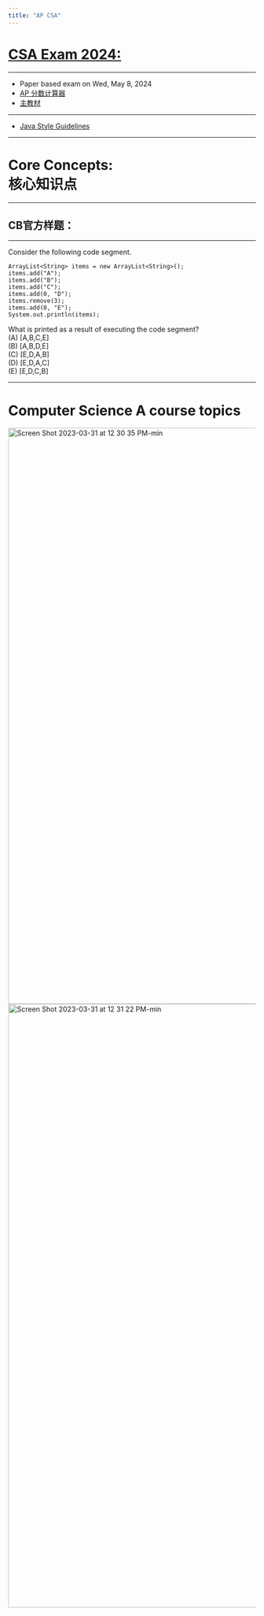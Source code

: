 ```yaml
---
title: "AP CSA"
---
```


# [CSA Exam 2024:](https://apstudents.collegeboard.org/courses/ap-computer-science-a)

---
  - Paper based exam on Wed, May 8, 2024
  - [AP 分数计算器](https://examstrategist.com/ap-computer-science-a-score-calculator/)
  - [主教材](https://runestone.academy/ns/books/published/csawesome/index.html?mode=browsing)

---
  - [Java Style Guidelines](https://langintro.com/comsc075/java_style_guide.html)

---
# Core Concepts:<br>核心知识点

<div class="markmap-container">
<div class="markmap">
<script type="text/template">

# AP Computer Science A

## Unit 1 Primitive Types 2.5%-5% <br> 1. 原始类型 2.5%-5%
### 1.1 Why Programming? Why Java?<br>为什么编程？为什么是Java？
### 1.2 Variables and Data Types<br>变量和数据类型
### 1.3 Expressions and Assignment Statements<br>表达式和赋值语句
### 1.4 Compound Assignment Operators<br>复合赋值运算符
### 1.5 Casting and Ranges of Variables<br>类型转换和变量范围

## Unit 2 Using Objects 5%-7.5% <br> 2. 使用对象 5%-7.5%
### 2.1 Objects - Instances of Classes<br>对象 - 类的实例
### 2.2 Creating and Storing Objects (Instantiation)<br>创建和存储对象（实例化）
### 2.3 Calling a Void Method<br>调用无返回值的方法
### 2.4 Calling a Void Method with Parameters<br>带参数调用无返回值的方法
### 2.5 Calling a Non-void Method<br>调用有返回值的方法
### 2.6 String Objects, Concatenation, Literals, and More<br>字符串对象，串联，字面量等
### 2.7 String Methods<br>字符串方法
### 2.8 Wrapper Classes - Integer and Double<br>包装类 - 整数和双精度浮点值
### 2.9 Using the Math Class<br>使用Math类

## Unit 3 Boolean Expressions and if Statements 15%-17.5%<br>3. 布尔表达式和if语句 15%-17.5%
### 3.1 Boolean Expressions<br>布尔表达式
### 3.2 if Statements and Control Flow<br>if语句和控制流
### 3.3 if-else Statements<br>if-else语句
### 3.4 else if Statements<br>else if语句
### 3.5 Compound Boolean Expressions<br>复合布尔表达式
### 3.6 Equivalent Boolean Expressions<br>等价布尔表达式
### 3.7 Comparing Objects<br>比较对象

## Unit 4 Iteration 17.5%-22.5%<br>4. 迭代 17.5%-22.5%
### 4.1 while Loops<br>while循环
### 4.2 for Loops<br>for循环
### 4.3 Developing Algorithms Using Strings<br>使用字符串开发算法
### 4.4 Nested Iteration<br>嵌套迭代
### 4.5 Informal Code Analysis<br>非正式代码分析

## Unit 5 Writing classes 5%-7.5%<br>5. 编写类 5%-7.5%
### 5.1 Anatomy of a Class<br>类的构成
### 5.2 Constructors<br>构造器
### 5.3 Documentation with Comments<br>使用注释进行文档化
### 5.4 Accessor Methods<br>访问器方法
### 5.5 Mutator Methods<br>改变器方法
### 5.6 Writing Methods<br>编写方法
### 5.7 Static Variables and Methods<br>静态变量和方法
### 5.8 Scope and Access<br>范围和访问
### 5.9 this Keyword<br>this关键字
### 5.10 Ethical and Social Implications of Computing Systems<br>计算系统的伦理和社会影响

## Unit 6 Array 10%-15%<br>6. 数组 10%-15%
### 6.1 Array Creation and Access<br>创建和访问数组
### 6.2 Traversing Arrays<br>遍历数组
### 6.3 Enhanced for Loop for Arrays<br>增强的数组for循环
### 6.4 Developing Algorithms Using Arrays<br>使用数组开发算法

## Unit 7 ArrayList 2.5%-7.5%<br>7. 数组列表 2.5%-7.5%
### 7.1 Introduction to ArrayList<br>介绍ArrayList
### 7.2 ArrayList Methods<br>ArrayList方法
### 7.3 Traversing ArrayLists<br>遍历ArrayLists
### 7.4 Developing Algorithms Using ArrayLists<br>使用ArrayLists开发算法
### 7.5 Searching<br>搜索
### 7.6 Sorting<br>排序
### 7.7 Ethical Issues Around Data Collection<br>数据收集的伦理问题

## Unit 8 2d Array 7.5%-10%<br>8. 二维数组 7.5%-10%
### 8.1 2D Arrays<br>2D数组
### 8.2 Traversing 2D Arrays<br>遍历2D数组

## Unit 9 Inheritance 5%-10%<br>9. 继承 5%-10%
### 9.1 Creating Superclasses and Subclasses<br>创建超类和子类
### 9.2 Writing Constructors for Subclasses<br>为子类编写构造器
### 9.3 Overriding Methods<br>覆盖方法
### 9.4 super Keyword<br>super关键字
### 9.5 Creating References Using Inheritance Hierarchies<br>使用继承层次创建引用
### 9.6 Polymorphism<br>多态
### 9.7 Object Superclass<br>对象超类

## Unit 10 Recursion 5%-7.5%<br>10. 递归 5%-7.5%
### 10.1 Recursion<br>递归
### 10.2 Recursive Searching and Sorting<br>递归搜索和排序

</script>
</div>
</div>

---

## CB官方样题：
---

Consider the following code segment.
```
ArrayList<String> items = new ArrayList<String>(); 
items.add("A");
items.add("B");
items.add("C");
items.add(0, "D");
items.remove(3);
items.add(0, "E");
System.out.println(items);
```
What is printed as a result of executing the code segment?<br>
(A) [A,B,C,E]<br>
(B) [A,B,D,E]<br>
(C) [E,D,A,B]<br>
(D) [E,D,A,C]<br>
(E) [E,D,C,B]<br>

---


# Computer Science A course topics 
<img width="1171" alt="Screen Shot 2023-03-31 at 12 30 35 PM-min" src="https://user-images.githubusercontent.com/105401427/229023232-c370319a-36d3-42c9-b3d0-ccb7962f42dd.png">
<img width="1227" alt="Screen Shot 2023-03-31 at 12 31 22 PM-min" src="https://user-images.githubusercontent.com/105401427/229023238-18ebc515-4942-43a1-b2c1-fb6a70d0e0bd.png">
